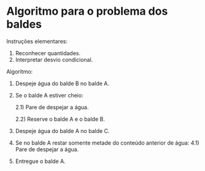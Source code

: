 # Algoritmo para o problema dos baldes
Instruções elementares:

1) Reconhecer quantidades.
2) Interpretar desvio condicional.

Algoritmo:

1) Despeje água do balde B no balde A.
2) Se o balde A estiver cheio:
    
    2.1) Pare de despejar a água.
    
    2.2) Reserve o balde A e o balde B.
3) Despeje água do balde A no balde C.
4) Se no balde A restar somente metade do conteúdo anterior de água:
    4.1) Pare de despejar a água.
5) Entregue o balde A.